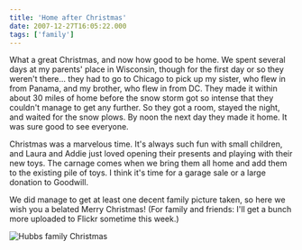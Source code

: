 ```yaml
---
title: 'Home after Christmas'
date: 2007-12-27T16:05:22.000
tags: ['family']
---
```


What a great Christmas, and now how good to be home. We spent several days at my parents' place in Wisconsin, though for the first day or so they weren't there... they had to go to Chicago to pick up my sister, who flew in from Panama, and my brother, who flew in from DC. They made it within about 30 miles of home before the snow storm got so intense that they couldn't manage to get any further. So they got a room, stayed the night, and waited for the snow plows. By noon the next day they made it home. It was sure good to see everyone.

Christmas was a marvelous time. It's always such fun with small children, and Laura and Addie just loved opening their presents and playing with their new toys. The carnage comes when we bring them all home and add them to the existing pile of toys. I think it's time for a garage sale or a large donation to Goodwill.

We did manage to get at least one decent family picture taken, so here we wish you a belated Merry Christmas! (For family and friends: I'll get a bunch more uploaded to Flickr sometime this week.)

![Hubbs family Christmas](/images/2007/family-christmas.jpeg)
